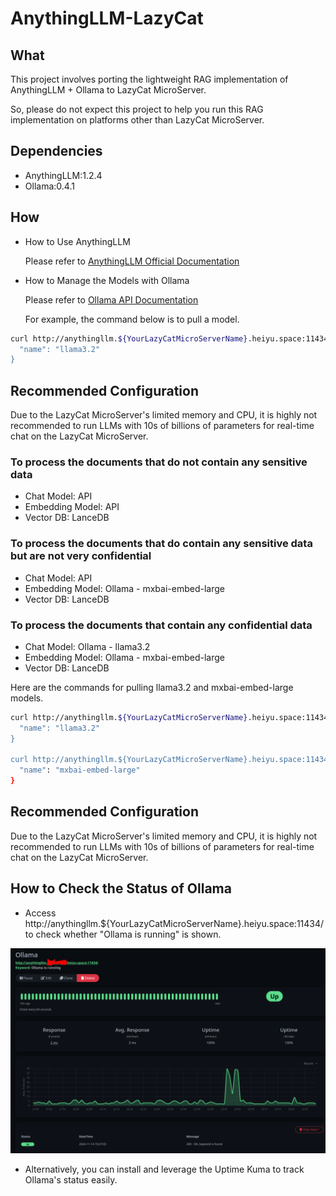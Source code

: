 # AnythingLLM-LazyCat

## What

This project involves porting the lightweight RAG implementation of AnythingLLM + Ollama to LazyCat MicroServer. 

So, please do not expect this project to help you run this RAG implementation on platforms other than LazyCat MicroServer. 

## Dependencies

- AnythingLLM:1.2.4
- Ollama:0.4.1

## How

- How to Use AnythingLLM

    Please refer to [AnythingLLM Official Documentation](https://docs.anythingllm.com)

- How to Manage the Models with Ollama

    Please refer to [Ollama API Documentation](https://github.com/ollama/blob/main/docs/api.md)

    For example, the command below is to pull a model.

```bash
curl http://anythingllm.${YourLazyCatMicroServerName}.heiyu.space:11434/api/pull -d '{
  "name": "llama3.2"
}
```
## Recommended Configuration

Due to the LazyCat MicroServer's limited memory and CPU, it is highly not recommended to run LLMs with 10s of billions of parameters for real-time chat on the LazyCat MicroServer.

### To process the documents that do not contain any sensitive data

- Chat Model: API
- Embedding Model: API
- Vector DB: LanceDB

### To process the documents that do contain any sensitive data but are not very confidential

- Chat Model: API
- Embedding Model: Ollama - mxbai-embed-large
- Vector DB: LanceDB

### To process the documents that contain any confidential data

- Chat Model: Ollama - llama3.2
- Embedding Model: Ollama - mxbai-embed-large
- Vector DB: LanceDB

Here are the commands for pulling llama3.2 and mxbai-embed-large models.

```bash
curl http://anythingllm.${YourLazyCatMicroServerName}.heiyu.space:11434/api/pull -d '{
  "name": "llama3.2"
}

curl http://anythingllm.${YourLazyCatMicroServerName}.heiyu.space:11434/api/pull -d '{
  "name": "mxbai-embed-large"
}
```
## Recommended Configuration

Due to the LazyCat MicroServer's limited memory and CPU, it is highly not recommended to run LLMs with 10s of billions of parameters for real-time chat on the LazyCat MicroServer.


## How to Check the Status of Ollama

- Access http://anythingllm.${YourLazyCatMicroServerName}.heiyu.space:11434/ to check whether "Ollama is running" is shown.

![Uptime Kuma Ollama](img/Uptime-Kuma-Ollama.png)

- Alternatively, you can install and leverage the Uptime Kuma to track Ollama's status easily.



